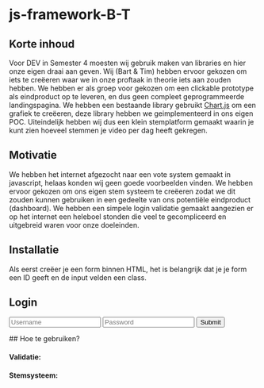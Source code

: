 # js-framework-B-T

## Korte inhoud
Voor DEV in Semester 4 moesten wij gebruik maken van libraries en hier onze eigen draai aan geven. Wij (Bart & Tim) hebben ervoor gekozen om iets te creëeren waar we in onze proftaak in theorie iets aan zouden hebben. We hebben er als groep voor gekozen om een clickable prototype als eindproduct op te leveren, en dus geen compleet geprogrammeerde landingspagina. We hebben een bestaande library gebruikt [Chart.js](http://www.chartjs.org/) om een grafiek te creëeren, deze library hebben we geimplementeerd in ons eigen POC. Uiteindelijk hebben wij dus een klein stemplatform gemaakt waarin je kunt zien hoeveel stemmen je video per dag heeft gekregen. 

## Motivatie
We hebben het internet afgezocht naar een vote system gemaakt in javascript, helaas konden wij geen goede voorbeelden vinden. We hebben ervoor gekozen om ons eigen stem systeem te creëeren zodat we dit zouden kunnen gebruiken in een gedeelte van ons potentiële eindproduct (dashboard).
We hebben een simpele login validatie gemaakt aangezien er op het internet een heleboel stonden die veel te gecompliceerd en uitgebreid waren voor onze doeleinden. 

## Installatie
Als eerst creëer je een form binnen HTML, het is belangrijk dat je je form een ID geeft en de input velden een class.
   <div class='login'>
      <h2>Login</h2>
      <form id="form">
          <input name='username' placeholder='Username' type='text' class="v">
          <input name='password' placeholder='Password' type='text' class="v">
          <input type="submit" value="Submit">
        </form>
    </div>
## Hoe te gebruiken?

#### Validatie:

#### Stemsysteem:
